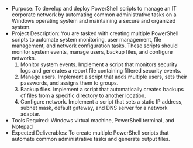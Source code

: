 - Purpose: To develop and deploy PowerShell scripts to manage an IT corporate network by automating common administrative tasks on a Windows operating system and maintaining a secure and organized system.
- Project Description: You are tasked with creating multiple PowerShell scripts to automate system monitoring, user management, file management, and network configuration tasks. These scripts should monitor system events, manage users, backup files, and configure networks.
  1. Monitor system events. Implement a script that monitors security logs and generates a report file containing filtered security events.
  2. Manage users. Implement a script that adds multiple users, sets their passwords, and assigns them to groups.
  3. Backup files. Implement a script that automatically creates backups of files from a specific directory to another location.
  4. Configure network. Implement a script that sets a static IP address, subnet mask, default gateway, and DNS server for a network adapter.
- Tools Required: Windows virtual machine, PowerShell terminal, and Notepad
- Expected Deliverables: To create multiple PowerShell scripts that automate common administrative tasks and generate output files.
